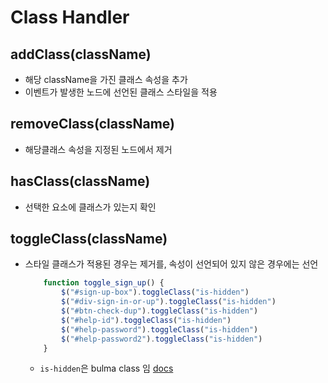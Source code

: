 # Class Handler

## addClass(className)
- 해당 className을 가진 클래스 속성을 추가
- 이벤트가 발생한 노드에 선언된 클래스 스타일을 적용

## removeClass(className)
- 해당클래스 속성을 지정된 노드에서 제거

## hasClass(className)
- 선택한 요소에 클래스가 있는지 확인

## toggleClass(className)
- 스타일 클래스가 적용된 경우는 제거를, 속성이 선언되어 있지 않은 경우에는 선언
    ```js
        function toggle_sign_up() {
            $("#sign-up-box").toggleClass("is-hidden")
            $("#div-sign-in-or-up").toggleClass("is-hidden")
            $("#btn-check-dup").toggleClass("is-hidden")
            $("#help-id").toggleClass("is-hidden")
            $("#help-password").toggleClass("is-hidden")
            $("#help-password2").toggleClass("is-hidden")
        }
    ```
  - `is-hidden`은 bulma class 임 [docs](https://bulma.dev/classes/helpers/is-hidden)
